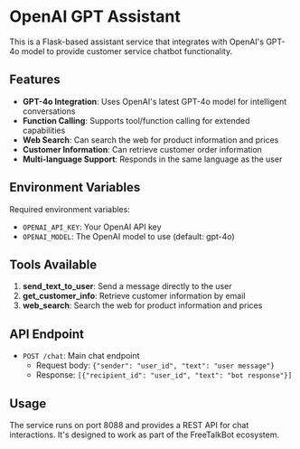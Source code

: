 # OpenAI GPT Assistant

This is a Flask-based assistant service that integrates with OpenAI's GPT-4o model to provide customer service chatbot functionality.

## Features

- **GPT-4o Integration**: Uses OpenAI's latest GPT-4o model for intelligent conversations
- **Function Calling**: Supports tool/function calling for extended capabilities
- **Web Search**: Can search the web for product information and prices
- **Customer Information**: Can retrieve customer order information
- **Multi-language Support**: Responds in the same language as the user

## Environment Variables

Required environment variables:

- `OPENAI_API_KEY`: Your OpenAI API key
- `OPENAI_MODEL`: The OpenAI model to use (default: gpt-4o)

## Tools Available

1. **send_text_to_user**: Send a message directly to the user
2. **get_customer_info**: Retrieve customer information by email
3. **web_search**: Search the web for product information and prices

## API Endpoint

- `POST /chat`: Main chat endpoint
  - Request body: `{"sender": "user_id", "text": "user message"}`
  - Response: `[{"recipient_id": "user_id", "text": "bot response"}]`

## Usage

The service runs on port 8088 and provides a REST API for chat interactions. It's designed to work as part of the FreeTalkBot ecosystem.
